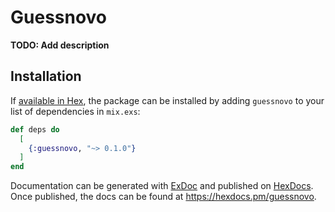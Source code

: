 # Guessnovo

**TODO: Add description**

## Installation

If [available in Hex](https://hex.pm/docs/publish), the package can be installed
by adding `guessnovo` to your list of dependencies in `mix.exs`:

```elixir
def deps do
  [
    {:guessnovo, "~> 0.1.0"}
  ]
end
```

Documentation can be generated with [ExDoc](https://github.com/elixir-lang/ex_doc)
and published on [HexDocs](https://hexdocs.pm). Once published, the docs can
be found at <https://hexdocs.pm/guessnovo>.

